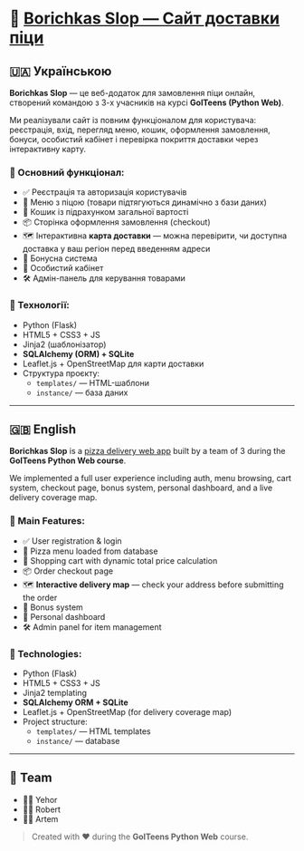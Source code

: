 # 🍕 [Borichkas Slop — Сайт доставки піци](https://borichkas-slop.onrender.com/)

## 🇺🇦 Українською

**Borichkas Slop** — це веб-додаток для замовлення піци онлайн, створений командою з 3-х учасників на курсі **GoITeens (Python Web)**.

Ми реалізували сайт із повним функціоналом для користувача: реєстрація, вхід, перегляд меню, кошик, оформлення замовлення, бонуси, особистий кабінет і перевірка покриття доставки через інтерактивну карту.

### 🚀 Основний функціонал:
- ✅ Реєстрація та авторизація користувачів  
- 🍕 Меню з піцою (товари підтягуються динамічно з бази даних)  
- 🛒 Кошик із підрахунком загальної вартості  
- 📦 Сторінка оформлення замовлення (checkout)  
- 🗺 Інтерактивна **карта доставки** — можна перевірити, чи доступна доставка у ваш регіон перед введенням адреси  
- 🎁 Бонусна система  
- 👤 Особистий кабінет  
- 🛠 Адмін-панель для керування товарами  

### 🧠 Технології:
- Python (Flask)  
- HTML5 + CSS3 + JS  
- Jinja2 (шаблонізатор)  
- **SQLAlchemy (ORM) + SQLite**  
- Leaflet.js + OpenStreetMap для карти доставки  
- Структура проєкту:
  - `templates/` — HTML-шаблони
  - `instance/` — база даних

---

## 🇬🇧 English

**Borichkas Slop** is a [pizza delivery web app](https://borichkas-slop.onrender.com/) built by a team of 3 during the **GoITeens Python Web course**.

We implemented a full user experience including auth, menu browsing, cart system, checkout page, bonus system, personal dashboard, and a live delivery coverage map.

### 🚀 Main Features:
- ✅ User registration & login  
- 🍕 Pizza menu loaded from database  
- 🛒 Shopping cart with dynamic total price calculation  
- 📦 Order checkout page  
- 🗺 **Interactive delivery map** — check your address before submitting the order  
- 🎁 Bonus system  
- 👤 Personal dashboard  
- 🛠 Admin panel for item management  

### 🧠 Technologies:
- Python (Flask)  
- HTML5 + CSS3 + JS  
- Jinja2 templating  
- **SQLAlchemy ORM + SQLite**  
- Leaflet.js + OpenStreetMap (for delivery coverage map)  
- Project structure:
  - `templates/` — HTML templates
  - `instance/` — database

---

## 👥 Team
- 🧑‍💻 Yehor  
- 👩‍💻 Robert  
- 🧑‍💻 Artem  

> Created with ❤️ during the **GoITeens Python Web** course.
